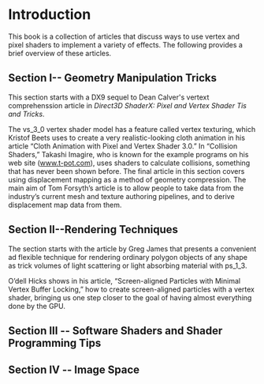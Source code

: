 # Introduction

This book is a collection of articles that discuss ways to use vertex and pixel shaders to implement a variety of effects. The following provides a brief overview of these articles.

## Section I-- Geometry Manipulation Tricks

This section starts with a DX9 sequel to Dean Calver's vertext comprehenssion article in *Direct3D ShaderX: Pixel and Vertex Shader Tis and Tricks*.

 The vs_3_0 vertex shader model has a feature called vertex texturing, which Kristof Beets uses to create a very realistic-looking cloth animation in his article “Cloth Animation with Pixel and Vertex Shader 3.0.” In “Collision Shaders,” Takashi Imagire, who is known for the example programs on his web site (www.t-pot.com), uses shaders to calculate collisions, something that has never been shown before. The final article in this section covers using displacement mapping as a method of geometry compression. The main aim of Tom Forsyth’s article is to allow people to take data from the industry’s current mesh and texture authoring pipelines, and to derive displacement map data from them.

## Section II--Rendering Techniques

The section starts with the article by Greg James that presents a convenient ad flexible technique for rendering ordinary polygon objects of any shape as trick volumes of light scattering or light absorbing material with ps_1_3.

O’dell Hicks shows in his article, “Screen-aligned Particles with Minimal Vertex Buffer Locking,” how to create screen-aligned particles with a vertex shader, bringing us one step closer to the goal of having almost everything done by the GPU.

## Section III -- Software Shaders and Shader Programming Tips


## Section IV -- Image Space


